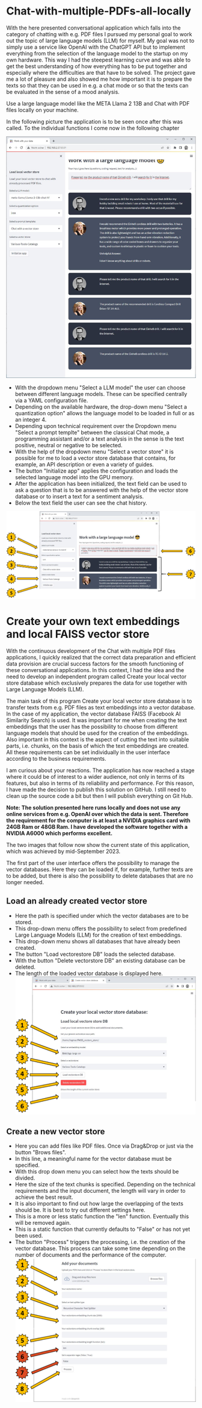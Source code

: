 # Chat-with-multiple-PDFs-all-locally
With the here presented conversational application which falls into the category of chatting with e.g. PDF files I pursued my personal goal to work out the topic of large language models (LLM) for myself. My goal was not to simply use a service like OpenAI with the ChatGPT API but to implement everything from the selection of the language model to the startup on my own hardware. This way I had the steepest learning curve and was able to get the best understanding of how everything has to be put together and especially where the difficulties are that have to be solved. The project gave me a lot of pleasure and also showed me how important it is to prepare the texts so that they can be used in e.g. a chat mode or so that the texts can be evaluated in the sense of a mood analysis.

Use a large language model like the META Llama 2 13B and Chat with PDF files locally on your machine.

In the following picture the application is to be seen once after this was called. To the individual functions I come now in the following chapter

![Chat with your data](images/app_work_with_your_data_and_a_LLM_08.jpg)

- With the dropdown menu "Select a LLM model" the user can choose between different language models. These can be specified centrally via a YAML configuration file.
- Depending on the available hardware, the drop-down menu "Select a quantization option" allows the language model to be loaded in full or as an integer 4.
- Depending upon technical requirement over the Dropdown menu "Select a prompt templte" between the classical Chat mode, a programming assistant and/or a text analysis in the sense is the text positive, neutral or negative to be selected.
- With the help of the dropdown menu "Select a vector store" it is possible for me to load a vector store database that contains, for example, an API description or even a variety of guides.
- The button "Initialize app" applies the configuration and loads the selected language model into the GPU memory.
- After the application has been initialized, the text field can be used to ask a question that is to be answered with the help of the vector store database or to insert a text for a sentiment analysis.
- Below the text field the user can see the chat history.

![Chat with your data](images/app_work_with_your_data_and_a_LLM_01_details.jpg)

# Create your own text embeddings and local FAISS vector store
With the continuous development of the Chat with multiple PDF files applications, I quickly realized that the correct data preparation and efficient data provision are crucial success factors for the smooth functioning of these conversational applications. In this context, I had the idea and the need to develop an independent program called Create your local vector store database which exclusively prepares the data for use together with Large Language Models (LLM).

The main task of this program Create your local vector store database is to transfer texts from e.g. PDF files as text embeddings into a vector database. In the case of my application, the vector database FAISS (Facebook AI Similarity Search) is used. It was important for me when creating the text embeddings that the user has the possibility to choose from different language models that should be used for the creation of the embeddings. Also important in this context is the aspect of cutting the text into suitable parts, i.e. chunks, on the basis of which the text embeddings are created. All these requirements can be set individually in the user interface according to the business requirements.

I am curious about your reactions. The application has now reached a stage where it could be of interest to a wider audience, not only in terms of its features, but also in terms of its reliability and performance. For this reason, I have made the decision to publish this solution on GitHub. I still need to clean up the source code a bit but then I will publish everything on Git Hub.

**Note: The solution presented here runs locally and does not use any online services from e.g. OpenAI over which the data is sent. Therefore the requirement for the computer is at least a NVIDIA graphics card with 24GB Ram or 48GB Ram. I have developed the software together with a NVIDIA A6000 which performs excellent.**

The two images that follow now show the current state of this application, which was achieved by mid-September 2023.

The first part of the user interface offers the possibility to manage the vector databases. Here they can be loaded if, for example, further texts are to be added, but there is also the possibility to delete databases that are no longer needed.

## Load an already created vector store
- Here the path is specified under which the vector databases are to be stored.
- This drop-down menu offers the possibility to select from predefined Large Language Models (LLM) for the creation of text embeddings.
- This drop-down menu shows all databases that have already been created.
- The button "Load vectorestore DB" loads the selected database.
- With the button "Delete vectorstore DB" an existing database can be deleted.
- The length of the loaded vector database is displayed here.
![Chat with your data](images/app_create_a_new_vector_store_03_details.png)

## Create a new vector store

- Here you can add files like PDF files. Once via Drag&Drop or just via the button "Brows files".
- In this line, a meaningful name for the vector database must be specified.
- With this drop down menu you can select how the texts should be divided.
- Here the size of the text chunks is specified. Depending on the technical requirements and the input document, the length will vary in order to achieve the best result.
- It is also important to find out how large the overlapping of the texts should be. It is best to try out different settings here.
- This is a more or less static function the "len" function. Eventually this will be removed again.
- This is a static function that currently defaults to "False" or has not yet been used.
- The button "Process" triggers the processing, i.e. the creation of the vector database. This process can take some time depending on the number of documents and the performance of the computer.
![Chat with your data](images/app_create_a_new_vector_store_04_details-2.png)
